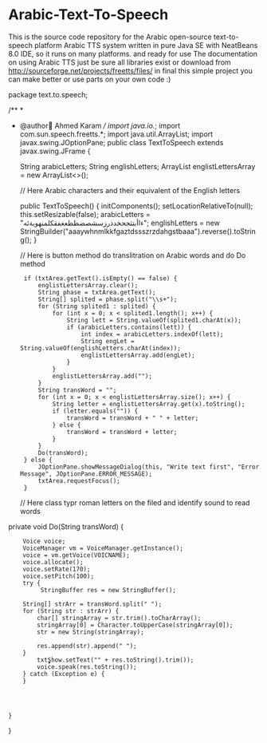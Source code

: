 # Arabic-Text-To-Speech
This is the source code repository for the Arabic open-source text-to-speech platform Arabic TTS system written in pure Java SE with NeatBeans 8.0 IDE, so it runs on many platforms. and ready for use The documentation on using Arabic TTS just be sure all libraries exist or download from http://sourceforge.net/projects/freetts/files/ in final this simple project you can make better or use parts on your own code :)


package text.to.speech;

/**
 *
 * @author ِAhmed Karam
 */
import java.io.*;
import com.sun.speech.freetts.*;
import java.util.ArrayList;
import javax.swing.JOptionPane;
public class TextToSpeech extends javax.swing.JFrame {

    String arabicLetters;
    String englishLetters;
    ArrayList<String> englistLettersArray = new ArrayList<>();
    
    // Here Arabic characters and their equivalent of the English letters
   
   
    public TextToSpeech() {
        initComponents();
        setLocationRelativeTo(null);
        this.setResizable(false);
        arabicLetters = "ءاأبتثجحخدذرزسشصضطظعغفقكلمنهويةئه";
        englishLetters = new StringBuilder("aaaywhnmlkkfgaztdssszrzdahgstbaaa").reverse().toString();
    }
    
    // Here is button method do translitration on Arabic words and do Do method
        
        if (txtArea.getText().isEmpty() == false) {
            englistLettersArray.clear();
            String phase = txtArea.getText();
            String[] splited = phase.split("\\s+");
            for (String splited1 : splited) {
                for (int x = 0; x < splited1.length(); x++) {
                    String lett = String.valueOf(splited1.charAt(x));
                    if (arabicLetters.contains(lett)) {
                        int index = arabicLetters.indexOf(lett);
                        String engLet = String.valueOf(englishLetters.charAt(index));
                        englistLettersArray.add(engLet);
                    }
                }
                englistLettersArray.add("");
            }
            String transWord = "";
            for (int x = 0; x < englistLettersArray.size(); x++) {
                String letter = englistLettersArray.get(x).toString();
                if (letter.equals("")) {
                    transWord = transWord + " " + letter;
                } else {
                    transWord = transWord + letter;
                }
            }
            Do(transWord);
        } else {
            JOptionPane.showMessageDialog(this, "Write text first", "Error Message", JOptionPane.ERROR_MESSAGE);
            txtArea.requestFocus();
        }
        
    

    // Here class typr roman letters on the filed and identify sound to read words
    
private void Do(String transWord) {
       
    
        Voice voice;
        VoiceManager vm = VoiceManager.getInstance();
        voice = vm.getVoice(VOICNAME);
        voice.allocate();
        voice.setRate(170);
        voice.setPitch(100);
        try {
             StringBuffer res = new StringBuffer();

        String[] strArr = transWord.split(" ");
        for (String str : strArr) {
            char[] stringArray = str.trim().toCharArray();
            stringArray[0] = Character.toUpperCase(stringArray[0]);
            str = new String(stringArray);

            res.append(str).append(" ");
        }
            txtٍٍٍShow.setText("" + res.toString().trim());
            voice.speak(res.toString());
        } catch (Exception e) {
        }
    
    
    
   
    }

}

